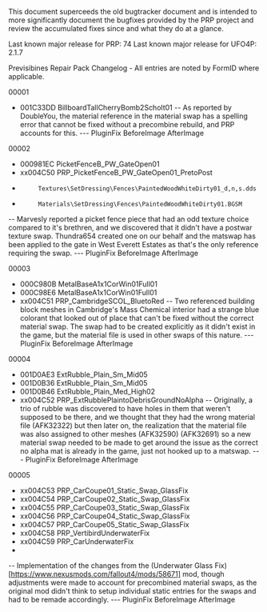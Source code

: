 This document superceeds the old bugtracker document and is intended to more significantly document the bugfixes provided by the PRP project and review the accumulated fixes since and what they do at a glance.

Last known major release for PRP: 74
Last known major release for UFO4P: 2.1.7

Previsibines Repair Pack Changelog - All entries are noted by FormID where applicable.

00001
- 001C33DD BillboardTallCherryBomb2Scholt01
-- As reported by DoubleYou, the material reference in the material swap has a spelling error that cannot be fixed without a precombine rebuild, and PRP accounts for this.
--- PluginFix BeforeImage AfterImage

00002
- 000981EC PicketFenceB_PW_GateOpen01
- xx004C50 PRP_PicketFenceB_PW_GateOpen01_PretoPost
-          Textures\SetDressing\Fences\PaintedWoodWhiteDirty01_d,n,s.dds
-    	   Materials\SetDressing\Fences\PaintedWoodWhiteDirty01.BGSM
-- Marvesly reported a picket fence piece that had an odd texture choice compared to it's brethren, and we discovered that it didn't have a postwar texture swap. Thundra654 created one on our behalf and the matswap has been applied to the gate in West Everett Estates as that's the only reference requiring the swap.
--- PluginFix BeforeImage AfterImage

00003
- 000C980B MetalBaseA1x1CorWin01Full01
- 000C98E6 MetalBaseA1x1CorWin01Full01
- xx004C51 PRP_CambridgeSCOL_BluetoRed
-- Two referenced building block meshes in Cambridge's Mass Chemical interior had a strange blue colorant that looked out of place that can't be fixed without the correct material swap. The swap had to be created explicitly as it didn't exist in the game, but the material file is used in other swaps of this nature.
--- PluginFix BeforeImage AfterImage

00004
- 001D0AE3 ExtRubble_Plain_Sm_Mid05
- 001D0B36 ExtRubble_Plain_Sm_Mid05
- 001D0B46 ExtRubble_Plain_Med_High02
- xx004C52 PRP_ExtRubblePlaintoDebrisGroundNoAlpha
-- Originally, a trio of rubble was discovered to have holes in them that weren't supposed to be there, and we thought that they had the wrong material file (AFK32322) but then later on, the realization that the material file was also assigned to other meshes (AFK32590) (AFK32691) so a new material swap needed to be made to get around the issue as the correct no alpha mat is already in the game, just not hooked up to a matswap.
--- PluginFix BeforeImage AfterImage

00005 
- xx004C53 PRP_CarCoupe01_Static_Swap_GlassFix
- xx004C54 PRP_CarCoupe02_Static_Swap_GlassFix
- xx004C55 PRP_CarCoupe03_Static_Swap_GlassFix
- xx004C56 PRP_CarCoupe04_Static_Swap_GlassFix
- xx004C57 PRP_CarCoupe05_Static_Swap_GlassFix
- xx004C58 PRP_VertibirdUnderwaterFix
- xx004C59 PRP_CarUnderwaterFix
- 
-- Implementation of the changes from the (Underwater Glass Fix)[https://www.nexusmods.com/fallout4/mods/58671] mod, though adjustments were made to account for precombined material swaps, as the original mod didn't think to setup individual static entries for the swaps and had to be remade accordingly.
--- PluginFix BeforeImage AfterImage